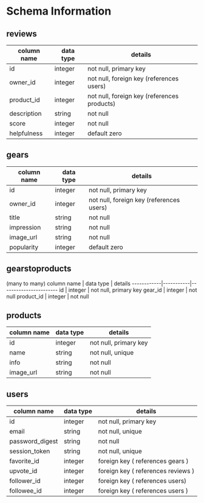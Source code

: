 # Schema Information

## reviews
column name | data type | details
------------|-----------|-----------------------
id          | integer   | not null, primary key
owner_id    | integer   | not null, foreign key (references users)
product_id  | integer   | not null, foreign key (references products)
description | string    | not null
score       | integer   | not null
helpfulness | integer   | default zero


## gears
column name | data type | details
------------|-----------|-----------------------
id          | integer   | not null, primary key
owner_id    | integer   | not null, foreign key (references users)
title       | string    | not null
impression  | string    | not null
image_url   | string    | not null
popularity  | integer   | default zero


## gearstoproducts  
(many to many)
column name | data type | details
------------|-----------|-----------------------
id          | integer   | not null, primary key
gear_id     | integer   | not null
product_id  | integer   | not null


## products
column name | data type | details
------------|-----------|-----------------------
id          | integer   | not null, primary key
name        | string    | not null, unique
info        | string    | not null
image_url   | string    | not null



## users
column name     | data type | details
----------------|-----------|-----------------------
id              | integer   | not null, primary key
email           | string    | not null, unique
password_digest | string    | not null
session_token   | string    | not null, unique
favorite_id     | integer   | foreign key ( references gears )
upvote_id       | integer   | foreign key ( references reviews )
follower_id     | integer   | foreign key ( references users)
followee_id     | integer   | foreign key ( references users )
